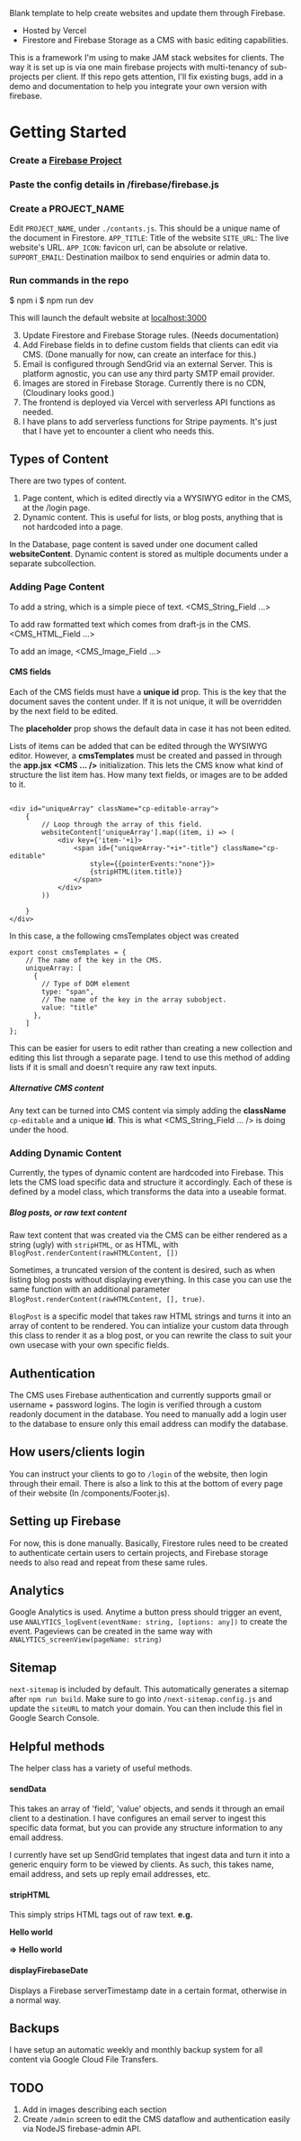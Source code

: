 Blank template to help create websites and update them through Firebase.

- Hosted by Vercel
- Firestore and Firebase Storage as a CMS with basic editing capabilities.

This is a framework I'm using to make JAM stack websites for clients. 
The way it is set up is via one main firebase projects with multi-tenancy of sub-projects per client.
If this repo gets attention, I'll fix existing bugs, add in a demo and documentation to help you integrate your own version with firebase.

# Getting Started

### Create a [Firebase Project](https://console.firebase.google.com/)

### Paste the config details in /firebase/firebase.js

### Create a PROJECT_NAME
Edit `PROJECT_NAME`, under `./contants.js`. This should be a unique name of the document in Firestore.
`APP_TITLE`: Title of the website
`SITE_URL`: The live website's URL.
`APP_ICON`: favicon url, can be absolute or relative.
`SUPPORT_EMAIL`: Destination mailbox to send enquiries or admin data to.

### Run commands in the repo
$ npm i
$ npm run dev

This will launch the default website at [localhost:3000](http://localhost:3000)

3. Update Firestore and Firebase Storage rules. (Needs documentation)
4. Add Firebase fields in to define custom fields that clients can edit via CMS. (Done manually for now, can create an interface for this.)
5. Email is configured through SendGrid via an external Server. This is platform agnostic, you can use any third party SMTP email provider.
6. Images are stored in Firebase Storage. Currently there is no CDN, (Cloudinary looks good.)
7. The frontend is deployed via Vercel with serverless API functions as needed.
8. I have plans to add serverless functions for Stripe payments. It's just that I have yet to encounter a client who needs this.

## Types of Content

There are two types of content. 
1. Page content, which is edited directly via a WYSIWYG editor in the CMS, at the /login page. 
1. Dynamic content. This is useful for lists, or blog posts, anything that is not hardcoded into a page.

In the Database, page content is saved under one document called __websiteContent__. Dynamic content is stored as multiple documents under a separate subcollection.

### Adding Page Content

To add a string, which is a simple piece of text.
<CMS_String_Field ...>

To add raw formatted text which comes from draft-js in the CMS.
<CMS_HTML_Field ...>

To add an image,
<CMS_Image_Field ...>

#### CMS fields

Each of the CMS fields must have a __unique id__ prop. This is the key that the document saves the content under. If it is not unique, it will be overridden by the next field to be edited. 

The __placeholder__ prop shows the default data in case it has not been edited.

Lists of items can be added that can be edited through the WYSIWYG editor.
However, a __cmsTemplates__ must be created and passed in through the __app.jsx__ __<CMS ... />__ initialization. This lets the CMS know what kind of structure the list item has. How many text fields, or images are to be added to it.

```

<div id="uniqueArray" className="cp-editable-array">
    { 
        // Loop through the array of this field.
        websiteContent['uniqueArray'].map((item, i) => (
            <div key={'item-'+i}>
                <span id={"uniqueArray-"+i+"-title"} className="cp-editable" 
                    style={{pointerEvents:"none"}}>
                    {stripHTML(item.title)}
                </span>
            </div>
        ))

    }
</div>

```

In this case, a the following cmsTemplates object was created
```
export const cmsTemplates = {
    // The name of the key in the CMS.
    uniqueArray: [
      {
        // Type of DOM element
        type: "span", 
        // The name of the key in the array subobject.
        value: "title"
      },
    ]
};
```

This can be easier for users to edit rather than creating a new collection and editing this list through a separate page. I tend to use this method of adding lists if it is small and doesn't require any raw text inputs.

##### Alternative CMS content

Any text can be turned into CMS content via simply adding the __className__ `cp-editable` and a unique __id__. This is what <CMS_String_Field ... /> is doing under the hood.

### Adding Dynamic Content

Currently, the types of dynamic content are hardcoded into Firebase. This lets the CMS load specific data and structure it accordingly. Each of these is defined by a model class, which transforms the data into a useable format.

##### Blog posts, or raw text content

Raw text content that was created via the CMS can be either rendered as a string (ugly) with `stripHTML`, or as HTML, with `BlogPost.renderContent(rawHTMLContent, [])`

Sometimes, a truncated version of the content is desired, such as when listing blog posts without displaying everything. In this case you can use the same function with an additional parameter `BlogPost.renderContent(rawHTMLContent, [], true)`.

`BlogPost` is a specific model that takes raw HTML strings and turns it into an array of content to be rendered. You can intialize your custom data through this class to render it as a blog post, or you can rewrite the class to suit your own usecase with your own specific fields.

## Authentication

The CMS uses Firebase authentication and currently supports gmail or username + password logins. The login is verified through a custom readonly document in the database. You need to manually add a login user to the database to ensure only this email address can modify the database. 

## How users/clients login

You can instruct your clients to go to `/login` of the website, then login through their email.
There is also a link to this at the bottom of every page of their website (In /components/Footer.js).

## Setting up Firebase

For now, this is done manually. Basically, Firestore rules need to be created to authenticate certain users to certain projects, and Firebase storage needs to also read and repeat from these same rules.

## Analytics

Google Analytics is used. Anytime a button press should trigger an event, use `ANALYTICS_logEvent(eventName: string, [options: any])` to create the event.
Pageviews can be created in the same way with `ANALYTICS_screenView(pageName: string)`

## Sitemap

`next-sitemap` is included by default. This automatically generates a sitemap after `npm run build`.
Make sure to go into `/next-sitemap.config.js` and update the `siteURL` to match your domain. You can then include this fiel in Google Search Console.

## Helpful methods

The helper class has a variety of useful methods. 

#### sendData

This takes an array of 'field', 'value' objects, and sends it through an email client to a destination. I have configures an email server to ingest this specific data format, but you can provide any structure information to any email address.

I currently have set up SendGrid templates that ingest data and turn it into a generic enquiry form to be viewed by clients. As such, this takes name, email address, and sets up reply email addresses, etc.


#### stripHTML
This simply strips HTML tags out of raw text.
__e.g. <p>Hello world</p> => Hello world__

#### displayFirebaseDate
Displays a Firebase serverTimestamp date in a certain format, otherwise in a normal way.

## Backups

I have setup an automatic weekly and monthly backup system for all content via Google Cloud File Transfers.

## TODO

1. Add in images describing each section
1. Create `/admin` screen to edit the CMS dataflow and authentication easily via NodeJS firebase-admin API.
